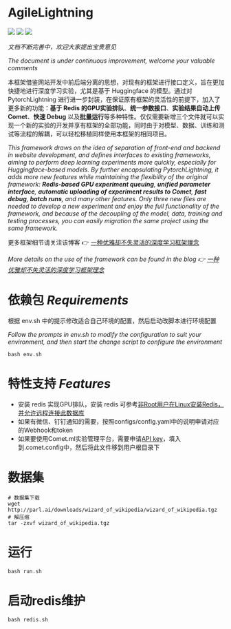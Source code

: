<!--
 * @Author: Deng Yifan 553192215@qq.com
 * @Date: 2022-08-26 14:02:16
 * @LastEditors: Deng Yifan 553192215@qq.com
 * @LastEditTime: 2022-08-26 16:54:56
 * @FilePath: /dg_templete/README.md
 * @Description: 
 * 
 * Copyright (c) 2022 by Deng Yifan 553192215@qq.com, All Rights Reserved. 
-->
# AgileLightning

![](https://img.shields.io/badge/License-GNU%20General%20Public%20License%20v3.0-green)
![](https://img.shields.io/badge/Python-3.8-blue)
![](https://img.shields.io/badge/知乎-一个邓-orange)

_文档不断完善中，欢迎大家提出宝贵意见_

_The document is under continuous improvement, welcome your valuable comments_

本框架借鉴网站开发中前后端分离的思想，对现有的框架进行接口定义，旨在更加快捷地进行深度学习实验，尤其是基于 Huggingface 的模型。通过对 PytorchLightning 进行进一步封装，在保证原有框架的灵活性的前提下，加入了更多新的功能：**基于 Redis 的GPU实验排队**、**统一参数接口**、**实验结果自动上传 Comet**、**快速 Debug** 以及**批量运行**等多种特性。仅仅需要新增三个文件就可以实现一个新的实验的开发并享有框架的全部功能，同时由于对模型、数据、训练和测试等流程的解耦，可以轻松移植同样使用本框架的相同项目。

_This framework draws on the idea of separation of front-end and backend in website development, and defines interfaces to existing frameworks, aiming to perform deep learning experiments more quickly, especially for Huggingface-based models. By further encapsulating PytorchLightning, it adds more new features while maintaining the flexibility of the original framework: **Redis-based GPU experiment queuing**, **unified parameter interface**, **automatic uploading of experiment results to Comet**, **fast debug**, **batch runs**, and many other features. Only three new files are needed to develop a new experiment and enjoy the full functionality of the framework, and because of the decoupling of the model, data, training and testing processes, you can easily migration the same project using the same framework._

更多框架细节请关注该博客 👉 [一种优雅却不失灵活的深度学习框架理念](https://zhuanlan.zhihu.com/p/552293287)

_More details on the use of the framework can be found in the blog 👉 [一种优雅却不失灵活的深度学习框架理念](https://zhuanlan.zhihu.com/p/552293287)_


# 依赖包 _Requirements_
根据 env.sh 中的提示修改适合自己环境的配置，然后启动改脚本进行环境配置

_Follow the prompts in env.sh to modify the configuration to suit your environment, and then start the change script to configure the environment_

    bash env.sh

# 特性支持 _Features_
* 安装 redis 实现GPU排队，安装 redis 可参考[非Root用户在Linux安装Redis，并允许远程连接此数据库](https://zhuanlan.zhihu.com/p/552627015)
* 如果有微信、钉钉通知的需要，按照configs/config.yaml中的说明申请对应的Webhook和token
* 如果要使用Comet.ml实验管理平台，需要申请[API key](https://www.comet.com)，填入到.comet.config中，然后将此文件移到用户根目录下

# 数据集

    # 数据集下载
    wget http://parl.ai/downloads/wizard_of_wikipedia/wizard_of_wikipedia.tgz
    # 解压缩 
    tar -zxvf wizard_of_wikipedia.tgz

# 运行

    bash run.sh
    
# 启动redis维护

    bash redis.sh
